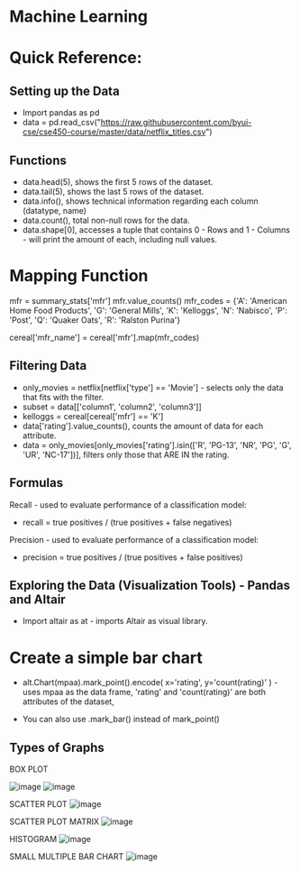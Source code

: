 # Machine Learning

# Quick Reference:

## Setting up the Data

- Import pandas as pd
- data = pd.read_csv("https://raw.githubusercontent.com/byui-cse/cse450-course/master/data/netflix_titles.csv")

## Functions

- data.head(5), shows the first 5 rows of the dataset.
- data.tail(5), shows the last 5 rows of the dataset.
- data.info(), shows technical information regarding each column (datatype, name)
- data.count(), total non-null rows for the data.
- data.shape[0], accesses a tuple that contains 0 - Rows and 1 - Columns - will print the amount of each, including null values.



# Mapping Function

mfr = summary_stats['mfr']
mfr.value_counts()
mfr_codes = {'A': 'American Home Food Products',
             'G': 'General Mills',
             'K': 'Kelloggs',
             'N': 'Nabisco',
             'P': 'Post',
             'Q': 'Quaker Oats',
             'R': 'Ralston Purina'}

cereal['mfr_name'] = cereal['mfr'].map(mfr_codes)


## Filtering Data

- only_movies = netflix[netflix['type'] == 'Movie'] - selects only the data that fits with the filter.
- subset = data[['column1', 'column2', 'column3']]
- kelloggs = cereal[cereal['mfr'] == 'K']
- data['rating'].value_counts(), counts the amount of data for each attribute.
- data = only_movies[only_movies['rating'].isin(['R', 'PG-13', 'NR', 'PG', 'G', 'UR', 'NC-17'])], filters only those that ARE IN the rating.


## Formulas

Recall - used to evaluate performance of a classification model:

- recall = true positives / (true positives + false negatives)

Precision - used to evaluate performance of a classification model:

- precision = true positives / (true positives + false positives)


## Exploring the Data (Visualization Tools) - Pandas and Altair

- Import altair as at - imports Altair as visual library.

# Create a simple bar chart
- alt.Chart(mpaa).mark_point().encode(
    x='rating',
    y='count(rating)'
) - uses mpaa as the data frame, 'rating' and 'count(rating)' are both attributes of the dataset, 

- You can also use .mark_bar() instead of mark_point()

## Types of Graphs

BOX PLOT

![image](https://user-images.githubusercontent.com/57330752/234424387-446091c9-3cd4-4235-8fd3-1b48a8a2dd87.png)
![image](https://user-images.githubusercontent.com/57330752/234429729-f3cac85a-e33a-402f-9b32-a7395be087e0.png)


SCATTER PLOT
![image](https://user-images.githubusercontent.com/57330752/234424487-1e9fa4c3-470b-495b-af19-1f66a43799dd.png)


SCATTER PLOT MATRIX
![image](https://user-images.githubusercontent.com/57330752/234429676-de6ce8a7-a44c-4195-b757-479d3c2d3cc5.png)


HISTOGRAM
![image](https://user-images.githubusercontent.com/57330752/234429760-23a41542-f32f-40b1-b681-2f702bbf09c9.png)


SMALL MULTIPLE BAR CHART
![image](https://user-images.githubusercontent.com/57330752/234429796-0b99f1ba-e500-473f-83e7-423cf05c8564.png)
